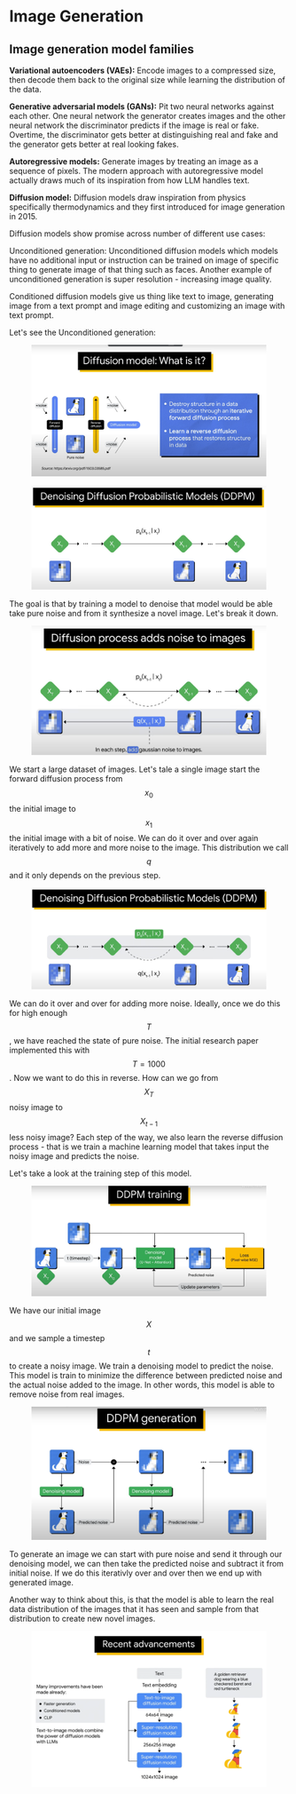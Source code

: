 # Image Generation

## Image generation model families

**Variational autoencoders (VAEs):** Encode images to a compressed size, then decode them back to the original size while learning the distribution of the data.

**Generative adversarial models (GANs):** Pit two neural networks against each other. One neural network the generator creates images and the other neural network the discriminator predicts if the image is real or fake. Overtime, the discriminator gets better at distinguishing real and fake and the generator gets better at real looking fakes.

**Autoregressive models:** Generate images by treating an image as a sequence of pixels. The modern approach with autoregressive model actually draws much of its inspiration from how LLM handles text.

**Diffusion model:** Diffusion models draw inspiration from physics specifically thermodynamics and they first introduced for image generation in 2015.

Diffusion models show promise across number of different use cases:

Unconditioned generation:  Unconditioned diffusion models which models have no additional input or instruction can be trained on image of specific thing to generate image of that thing such as faces. Another example of unconditioned generation is super resolution - increasing image quality.

Conditioned diffusion models give us thing like text to image, generating image from a text prompt and image editing and customizing an image with text prompt.

Let's see the Unconditioned generation:

<figure><img src=".gitbook/assets/image (1) (1).png" alt=""><figcaption></figcaption></figure>

<figure><img src=".gitbook/assets/image (2) (1).png" alt=""><figcaption></figcaption></figure>

The goal is that by training a model to denoise that model would be able take pure noise and from it synthesize a novel image. Let's break it down.

<figure><img src=".gitbook/assets/image (3) (1).png" alt=""><figcaption></figcaption></figure>

We start a large dataset of images. Let's tale a single image start the forward diffusion process from $$x_0$$ the initial image to $$x_1$$the initial image with a bit of noise. We can do it over and over again iteratively to add more and more noise to the image. This distribution we call $$q$$ and it only depends on the previous step.&#x20;

<figure><img src=".gitbook/assets/image (4) (1).png" alt=""><figcaption></figcaption></figure>

We can do it over and over for adding more noise. Ideally, once we do this for high enough $$T$$, we have reached the state of pure noise. The initial research paper implemented this with $$T=1000$$. Now we want to do this in reverse. How can we go from $$X_T$$ noisy image to $$X_{t-1}$$ less noisy image? Each step of the way, we also learn the reverse diffusion process - that is we train a machine learning model that takes input the noisy image and predicts the noise.

Let's take a look at the training step of this model.

<figure><img src=".gitbook/assets/image (5) (1).png" alt=""><figcaption></figcaption></figure>

We have our initial image $$X$$and we sample a timestep $$t$$ to create a noisy image. We train a denoising model to predict the noise. This model is train to minimize the difference between predicted noise and the actual noise added to the image. In other words, this model is able to remove noise from real images.

<figure><img src=".gitbook/assets/image (6) (1).png" alt=""><figcaption></figcaption></figure>

To generate an image we can start with pure noise and send it through our denoising model, we can then take the predicted noise and subtract it from initial noise. If we do this iterativly over and over then we end up with generated image.

Another way to think about this, is that the model is able to learn the real data distribution of the images that it has seen and sample from that distribution to create new novel images. &#x20;

<figure><img src=".gitbook/assets/image (7) (1).png" alt=""><figcaption></figcaption></figure>

